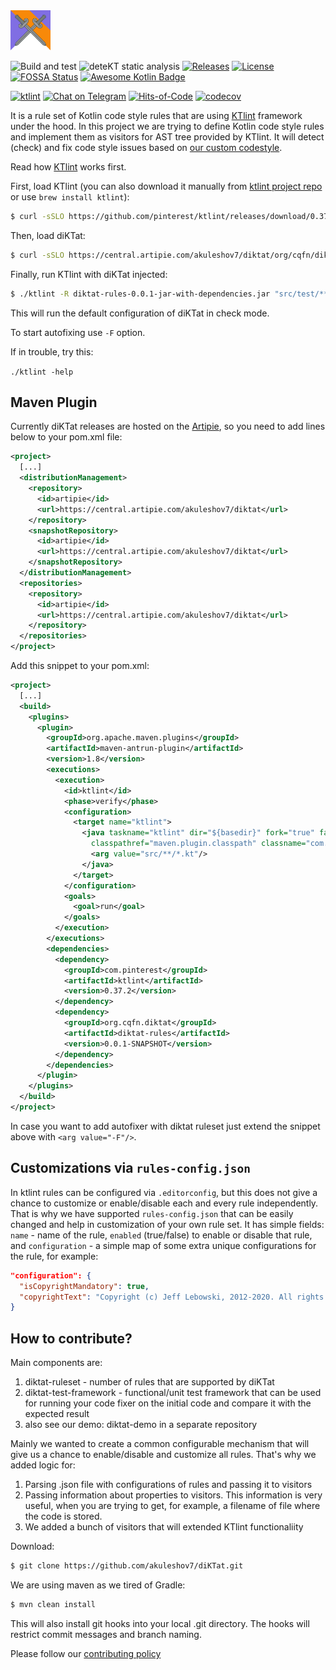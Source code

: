 <img src="/logo.svg" width="64px"/>

![Build and test](https://github.com/cqfn/diKTat/workflows/Build%20and%20test/badge.svg)
![deteKT static analysis](https://github.com/cqfn/diKTat/workflows/Run%20deteKT/badge.svg)
[![Releases](https://img.shields.io/github/v/release/cqfn/diKTat)](https://github.com/cqfn/diKTat/releases)
[![License](https://img.shields.io/github/license/cqfn/diKtat)](https://github.com/cqfn/diKTat/blob/master/LICENSE)
[![FOSSA Status](https://app.fossa.com/api/projects/git%2Bgithub.com%2Fcqfn%2FdiKTat.svg?type=shield)](https://app.fossa.com/projects/git%2Bgithub.com%2Fcqfn%2FdiKTat?ref=badge_shield)
[![Awesome Kotlin Badge](https://kotlin.link/awesome-kotlin.svg)](https://github.com/KotlinBy/awesome-kotlin)

[![ktlint](https://img.shields.io/badge/code%20style-%E2%9D%A4-FF4081.svg)](https://ktlint.github.io/)
[![Chat on Telegram](https://img.shields.io/badge/Chat%20on-Telegram-brightgreen.svg)](https://t.me/joinchat/AAAAAFDg-ipuZFGyBGPPeg)
[![Hits-of-Code](https://hitsofcode.com/github/cqfn/diktat)](https://hitsofcode.com/view/github/cqfn/diktat)
[![codecov](https://codecov.io/gh/cqfn/diKTat/branch/master/graph/badge.svg)](https://codecov.io/gh/cqfn/diKTat)

It is a rule set of Kotlin code style rules that are using
[KTlint](https://ktlint.github.io/) framework under the hood.
In this project we are trying to define Kotlin code style
rules and implement them as visitors for AST tree provided by KTlint.
It will detect (check) and fix code style issues based on
[our custom codestyle](https://github.com/cqfn/diKTat/wiki/diKTat-codestyle-guide).

Read how [KTlint](https://ktlint.github.io/) works first.

First, load KTlint (you can also download it manually
from [ktlint project repo](https://github.com/pinterest/ktlint/releases)
or use `brew install ktlint`):

```bash
$ curl -sSLO https://github.com/pinterest/ktlint/releases/download/0.37.2/ktlint && chmod a+x ktlint`
```

Then, load diKTat:

```bash
$ curl -sSLO https://central.artipie.com/akuleshov7/diktat/org/cqfn/diktat/diktat-rules/0.0.1/diktat-rules-0.0.1-jar-with-dependencies.jar
```

Finally, run KTlint with diKTat injected:

```bash
$ ./ktlint -R diktat-rules-0.0.1-jar-with-dependencies.jar "src/test/**/*.kt"
```

This will run the default configuration of diKTat in check mode.

To start autofixing use `-F` option.

If in trouble, try this:

`./ktlint -help`

## Maven Plugin

Currently diKTat releases are hosted on the
[Artipie](https://www.artipie.com/), so you need to add lines below to your pom.xml file:

```xml
<project>
  [...]
  <distributionManagement>
    <repository>
      <id>artipie</id>
      <url>https://central.artipie.com/akuleshov7/diktat</url>
    </repository>
    <snapshotRepository>
      <id>artipie</id>
      <url>https://central.artipie.com/akuleshov7/diktat</url>
    </snapshotRepository>
  </distributionManagement>
  <repositories>
    <repository>
      <id>artipie</id>
      <url>https://central.artipie.com/akuleshov7/diktat</url>
    </repository>
  </repositories>
</project>
```

Add this snippet to your pom.xml:

```xml
<project>
  [...]
  <build>
    <plugins>
      <plugin>
        <groupId>org.apache.maven.plugins</groupId>
        <artifactId>maven-antrun-plugin</artifactId>
        <version>1.8</version>
        <executions>
          <execution>
            <id>ktlint</id>
            <phase>verify</phase>
            <configuration>
              <target name="ktlint">
                <java taskname="ktlint" dir="${basedir}" fork="true" failonerror="true"
                  classpathref="maven.plugin.classpath" classname="com.pinterest.ktlint.Main">
                  <arg value="src/**/*.kt"/>
                </java>
              </target>
            </configuration>
            <goals>
              <goal>run</goal>
            </goals>
          </execution>
        </executions>
        <dependencies>
          <dependency>
            <groupId>com.pinterest</groupId>
            <artifactId>ktlint</artifactId>
            <version>0.37.2</version>
          </dependency>
          <dependency>
            <groupId>org.cqfn.diktat</groupId>
            <artifactId>diktat-rules</artifactId>
            <version>0.0.1-SNAPSHOT</version>
          </dependency>
        </dependencies>
      </plugin>
    </plugins>
  </build>
</project>
```

In case you want to add autofixer with diktat ruleset just extend
the snippet above with `<arg value="-F"/>`.

## Customizations via `rules-config.json`

In ktlint rules can be configured via `.editorconfig`, but
this does not give a chance to customize or enable/disable
each and every rule independently.
That is why we have supported `rules-config.json` that can be easily
changed and help in customization of your own rule set.
It has simple fields: `name` - name of the rule, `enabled` (true/false)
to enable or disable that rule, and `configuration` - a simple map
of some extra unique configurations for the rule, for example:

```json
"configuration": {
  "isCopyrightMandatory": true,
  "copyrightText": "Copyright (c) Jeff Lebowski, 2012-2020. All rights reserved."
}
```

## How to contribute?

Main components are:

1) diktat-ruleset - number of rules that are supported by diKTat
2) diktat-test-framework - functional/unit test framework that can be used for running your code fixer on the initial code and compare it with the expected result
3) also see our demo: diktat-demo in a separate repository

Mainly we wanted to create a common configurable mechanism that will give us a chance to enable/disable and customize all rules.
That's why we added logic for:
1) Parsing .json file with configurations of rules and passing it to visitors
2) Passing information about properties to visitors. This information is very useful, when you are trying to get, for example, a filename of file where the code is stored.
3) We added a bunch of visitors that will extended KTlint functionaliity

Download:

```bash
$ git clone https://github.com/akuleshov7/diKTat.git
```

We are using maven as we tired of Gradle:
```bash
$ mvn clean install
```

This will also install git hooks into your local .git directory. The hooks will restrict commit messages and branch naming.

Please follow our [contributing policy](info/CONTRIBUTING.md)
